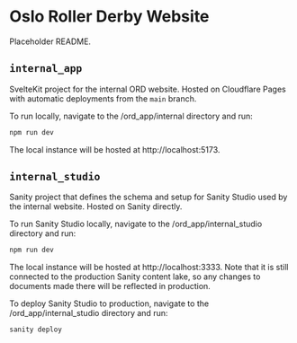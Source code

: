# Oslo Roller Derby Website

Placeholder README.

## `internal_app`

SvelteKit project for the internal ORD website. Hosted on Cloudflare Pages with automatic deployments from the `main` branch.

To run locally, navigate to the /ord_app/internal directory and run:

```bash
npm run dev
```

The local instance will be hosted at http://localhost:5173.

## `internal_studio`

Sanity project that defines the schema and setup for Sanity Studio used by the internal website. Hosted on Sanity directly.

To run Sanity Studio locally, navigate to the /ord_app/internal_studio directory and run:

```bash
npm run dev
```

The local instance will be hosted at http://localhost:3333. Note that it is still connected to the production Sanity content lake, so any changes to documents made there will be reflected in production.

To deploy Sanity Studio to production, navigate to the /ord_app/internal_studio directory and run:

```bash
sanity deploy
```
